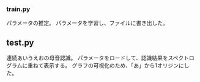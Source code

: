 ### train.py
パラメータの推定。
パラメータを学習し、ファイルに書き出した。
## test.py
連続あいうえおの母音認識。
パラメータをロードして、認識結果をスペクトログラムに重ねて表示する。
グラフの可視化のため、「あ」から1オリジンにした。